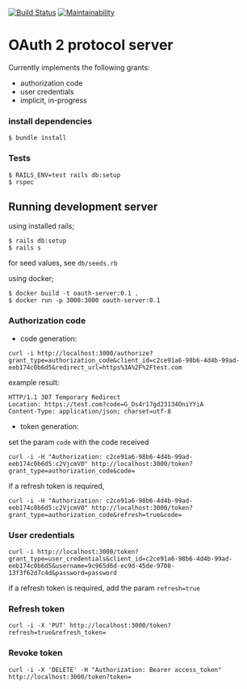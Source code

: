 [![Build Status](https://travis-ci.org/ngendah/oauth2-proto-server.svg?branch=master)](https://travis-ci.org/ngendah/oauth2-proto-server)
[![Maintainability](https://api.codeclimate.com/v1/badges/6600fbcd63dc5bdd2809/maintainability)](https://codeclimate.com/github/ngendah/oauth2-proto-server/maintainability)

OAuth 2 protocol server 
=======================
Currently implements the following grants:
* authorization code
* user credentials
* implicit, in-progress

### install dependencies
``
$ bundle install
``

### Tests
```
$ RAILS_ENV=test rails db:setup
$ rspec
```

## Running development server

using installed rails;
```
$ rails db:setup
$ rails s
```
for seed values, see `db/seeds.rb`

using docker;

```
$ docker build -t oauth-server:0.1 .
$ docker run -p 3000:3000 oauth-server:0.1
```

### Authorization code
* code generation:
```
curl -i http://localhost:3000/authorize?grant_type=authorization_code&client_id=c2ce91a6-98b6-4d4b-99ad-eeb174c0b6d5&redirect_url=https%3A%2F%2Ftest.com
```

example result:
```
HTTP/1.1 307 Temporary Redirect
Location: https://test.com?code=G_Ds4r17gd23134OniYYiA
Content-Type: application/json; charset=utf-8
```

* token generation:

set the param `code` with the code received

```
curl -i -H "Authorization: c2ce91a6-98b6-4d4b-99ad-eeb174c0b6d5:c2VjcmV0" http://localhost:3000/token?grant_type=authorization_code&code=
```

if a refresh token is required,

```
curl -i -H "Authorization: c2ce91a6-98b6-4d4b-99ad-eeb174c0b6d5:c2VjcmV0" http://localhost:3000/token?grant_type=authorization_code&refresh=true&code=
```

### User credentials
```
curl -i http://localhost:3000/token?grant_type=user_credentials&client_id=c2ce91a6-98b6-4d4b-99ad-eeb174c0b6d5&username=9c965d6d-ec9d-45de-9708-13f3f62d7c4d&password=password
```
if a refresh token is required, add the param `refresh=true`

### Refresh token
```
curl -i -X 'PUT' http://localhost:3000/token?refresh=true&refresh_token=
```

### Revoke token
```
curl -i -X 'DELETE' -H "Authorization: Bearer access_token" http://localhost:3000/token?token=
```